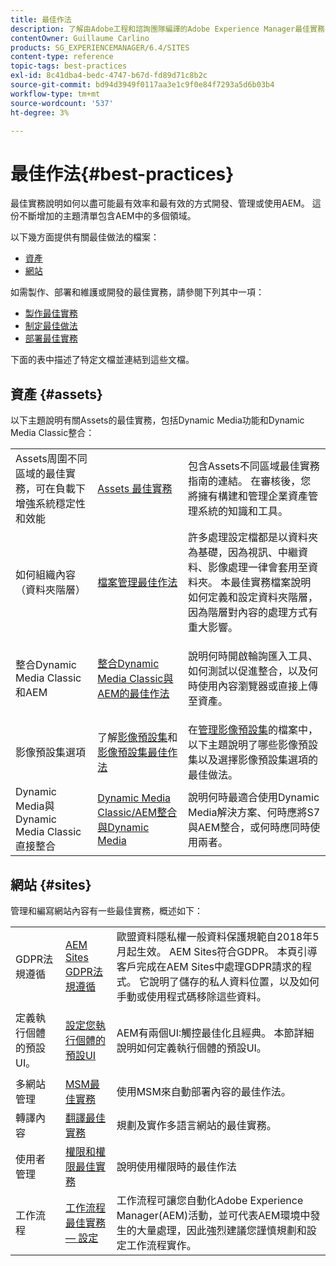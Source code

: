 ```yaml
---
title: 最佳作法
description: 了解由Adobe工程和諮詢團隊編譯的Adobe Experience Manager最佳實務，以協助管理員快速上手並執行。
contentOwner: Guillaume Carlino
products: SG_EXPERIENCEMANAGER/6.4/SITES
content-type: reference
topic-tags: best-practices
exl-id: 8c41dba4-bedc-4747-b67d-fd89d71c8b2c
source-git-commit: bd94d3949f0117aa3e1c9f0e84f7293a5d6b03b4
workflow-type: tm+mt
source-wordcount: '537'
ht-degree: 3%

---
```


# 最佳作法{#best-practices}

最佳實務說明如何以盡可能最有效率和最有效的方式開發、管理或使用AEM。 這份不斷增加的主題清單包含AEM中的多個領域。

以下幾方面提供有關最佳做法的檔案：

* [資產](#assets)
* [網站](#sites)

如需製作、部署和維護或開發的最佳實務，請參閱下列其中一項：

* [製作最佳實務](/help/sites-authoring/best-practices.md)
* [制定最佳做法](/help/sites-developing/best-practices.md)
* [部署最佳實務](/help/sites-deploying/best-practices.md)

下面的表中描述了特定文檔並連結到這些文檔。

## 資產 {#assets}

以下主題說明有關Assets的最佳實務，包括Dynamic Media功能和Dynamic Media Classic整合：

<table> 
 <tbody>
  <tr>
   <td>Assets周圍不同區域的最佳實務，可在負載下增強系統穩定性和效能</td> 
   <td><a href="/help/assets/organize-assets.md">Assets 最佳實務</a></td> 
   <td>包含Assets不同區域最佳實務指南的連結。 在審核後，您將擁有構建和管理企業資產管理系統的知識和工具。</td> 
  </tr>
  <tr>
   <td>如何組織內容（資料夾階層）</td> 
   <td><a href="/help/assets/organize-assets.md">檔案管理最佳作法</a></td> 
   <td>許多處理設定檔都是以資料夾為基礎，因為視訊、中繼資料、影像處理一律會套用至資料夾。 本最佳實務檔案說明如何定義和設定資料夾階層，因為階層對內容的處理方式有重大影響。 </td> 
  </tr>
  <tr>
   <td>整合Dynamic Media Classic和AEM</td> 
   <td><a href="/help/sites-administering/scene7.md#best-practices-for-integrating-scene-with-aem">整合Dynamic Media Classic與AEM的最佳作法</a></td> 
   <td><p>說明何時開啟輪詢匯入工具、如何測試以促進整合，以及何時使用內容瀏覽器或直接上傳至資產。</p> </td> 
  </tr>
  <tr>
   <td>影像預設集選項</td> 
   <td>了解<a href="/help/assets/managing-image-presets.md#understanding-image-presets">影像預設集</a>和<a href="/help/assets/managing-image-presets.md#image-preset-options">影像預設集最佳作法</a></td> 
   <td>在<a href="/help/assets/managing-image-presets.md">管理影像預設集</a>的檔案中，以下主題說明了哪些影像預設集以及選擇影像預設集選項的最佳做法。</td> 
  </tr>
  <tr>
   <td>Dynamic Media與Dynamic Media Classic直接整合</td> 
   <td><a href="/help/sites-administering/scene7.md#aem-scene-integration-versus-dynamic-media">Dynamic Media Classic/AEM整合與Dynamic Media</a></td> 
   <td>說明何時最適合使用Dynamic Media解決方案、何時應將S7與AEM整合，或何時應同時使用兩者。</td> 
  </tr>
 </tbody>
</table>

## 網站 {#sites}

管理和編寫網站內容有一些最佳實務，概述如下：

<table> 
 <tbody>
  <tr>
   <td>GDPR法規遵循</td> 
   <td><a href="/help/sites-administering/gdpr-compliance-sites.md">AEM Sites GDPR法規遵循</a></td> 
   <td>歐盟資料隱私權一般資料保護規範自2018年5月起生效。 AEM Sites符合GDPR。 本頁引導客戶完成在AEM Sites中處理GDPR請求的程式。 它說明了儲存的私人資料位置，以及如何手動或使用程式碼移除這些資料。</td> 
  </tr>
  <tr>
   <td>定義執行個體的預設UI。</td> 
   <td><p><a href="/help/sites-authoring/select-ui.md#configuring-the-default-ui-for-your-instance">設定您執行個體的預設UI</a></p> </td> 
   <td>AEM有兩個UI:觸控最佳化且經典。 本節詳細說明如何定義執行個體的預設UI。</td> 
  </tr>
  <tr>
   <td>多網站管理</td> 
   <td><a href="/help/sites-administering/msm-best-practices.md">MSM最佳實務</a></td> 
   <td>使用MSM來自動部署內容的最佳作法。 </td> 
  </tr>
  <tr>
   <td>轉譯內容</td> 
   <td><a href="/help/sites-administering/tc-bp.md">翻譯最佳實務</a></td> 
   <td>規劃及實作多語言網站的最佳實務。</td> 
  </tr>
  <tr>
   <td>使用者管理</td> 
   <td><a href="/help/sites-administering/security.md#best-practices">權限和權限最佳實務</a></td> 
   <td>說明使用權限時的最佳作法 </td> 
  </tr>
  <tr>
   <td>工作流程</td> 
   <td><a href="/help/sites-developing/workflows-best-practices.md#configuration">工作流程最佳實務 — 設定</a></td> 
   <td>工作流程可讓您自動化Adobe Experience Manager(AEM)活動，並可代表AEM環境中發生的大量處理，因此強烈建議您謹慎規劃和設定工作流程實作。</td> 
  </tr>
 </tbody>
</table>
